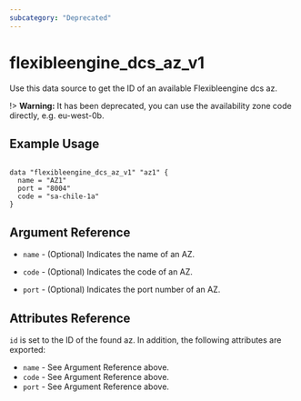 ```yaml
---
subcategory: "Deprecated"
---
```


# flexibleengine_dcs_az_v1

Use this data source to get the ID of an available Flexibleengine dcs az.

!> **Warning:** It has been deprecated, you can use the availability zone code directly, e.g. eu-west-0b.

## Example Usage

```hcl

data "flexibleengine_dcs_az_v1" "az1" {
  name = "AZ1"
  port = "8004"
  code = "sa-chile-1a"
}
```

## Argument Reference

* `name` - (Optional) Indicates the name of an AZ.

* `code` - (Optional) Indicates the code of an AZ.

* `port` - (Optional) Indicates the port number of an AZ.


## Attributes Reference

`id` is set to the ID of the found az. In addition, the following attributes
are exported:

* `name` - See Argument Reference above.
* `code` - See Argument Reference above.
* `port` - See Argument Reference above.
